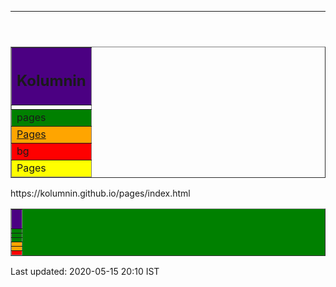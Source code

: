 <html><head>
<meta content="text/html; charset=utf-8" http-equiv="Content-Type" />
<link rel="stylesheet" href="/kol.css" type="text/css">
</head>
<body bgcolor="">
<header><HR></header>
<div><table width="100%" border="" cols="" rows="" align="center" bordercollapse="" rules=""  bgcolor=""><col group valign="top"><col border=""  align="left"><col border=""  align="center"><col align=right border="" ><tr><td></td></tr>
<col valign=top align=left width="" height=""><thead valign=top><tr><th bgcolor=indigo><H2>Kolumnin</H2></th></tr>
</thead>
<tfoot><tr><td bgcolor=yellow>Pages</td></tr></tfoot>
<tbody bgcolor=orange>
<tr><td bgcolor=green colspan=3>pages</td></tr>
<tr><td  bgcolor=""><a href="https://kolumnin.github.io/pages">Pages</a></td></tr>
<tr><td rowspan=2 bgcolor=red>bg</td></tr></tbody></table> 
https://kolumnin.github.io/pages/index.html
</div>
<table width="" border="" cols="" rows="" align="center" bordercollapse="" rules=""  bgcolor="green">
<col group valign="top">
<col border=""  align="left"><col border=""  align="center"><col align=right border="" ><tr><td></td></tr>
<col valign=top align=left width="" height="">
<tr><td></td></tr>
<thead valign=top><tr><th bgcolor=indigo><H4></H4></th></tr>
</thead>
<tfoot><tr><td bgcolor=red></td></tr></tfoot>
<tbody bgcolor=orange>
<tr><td bgcolor=green colspan=3></td></tr>
<tr><td bgcolor=""></td></tr>
<tr><td></td></tr>
</tbody>
</table> 

<footer>Last updated: 2020-05-15 20:10 IST</footer>
</body></html>
